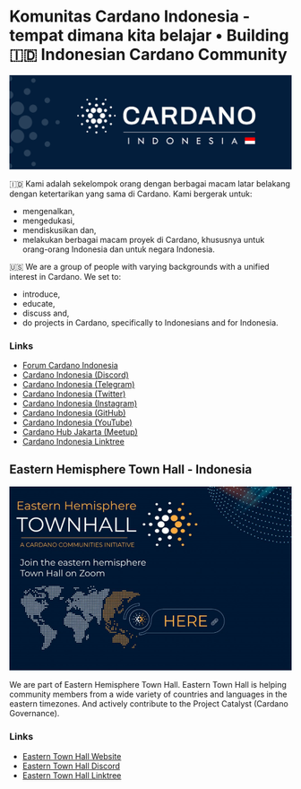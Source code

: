 # Komunitas Cardano Indonesia - tempat dimana kita belajar • Building 🇮🇩 Indonesian Cardano Community

![Cardano Community Banner](https://github.com/cardano-indonesia/.github/blob/main/assets/twitterBannerCardanoIndonesia.jpg)

🇮🇩  Kami adalah sekelompok orang dengan berbagai macam latar belakang dengan ketertarikan yang sama di Cardano.
Kami bergerak untuk:
- mengenalkan,
- mengedukasi,
- mendiskusikan dan,
- melakukan berbagai macam proyek di Cardano,
khususnya untuk orang-orang Indonesia dan untuk negara Indonesia.

🇺🇸  We are a group of people with varying backgrounds with a unified interest in Cardano. 
We set to:
- introduce, 
- educate, 
- discuss and,
- do projects in Cardano, 
specifically to Indonesians and for Indonesia.

### Links

- [Forum Cardano Indonesia](https://forum.cardano.org/c/bahasa-indonesia/)
- [Cardano Indonesia (Discord)](https://discord.gg/KnXFJftmfn)
- [Cardano Indonesia (Telegram)](https://t.me/Cardano_Indonesia)
- [Cardano Indonesia (Twitter)](https://twitter.com/Cardano_ID)
- [Cardano Indonesia (Instagram)](https://www.instagram.com/cardanoindonesia/)
- [Cardano Indonesia (GitHub)](https://github.com/cardano-indonesia)
- [Cardano Indonesia (YouTube)](https://www.youtube.com/channel/UCskq7Po4Hkyvlv7dAcFuY8g)
- [Cardano Hub Jakarta (Meetup)](https://www.meetup.com/Cardano-Blockchain-Jakarta/)
- [Cardano Indonesia Linktree](https://linktr.ee/CardanoIndonesia)

## Eastern Hemisphere Town Hall - Indonesia

![Eastern Town Hall Banner](https://github.com/cardano-indonesia/.github/blob/main/assets/easternTownHall.png)

We are part of Eastern Hemisphere Town Hall. Eastern Town Hall is helping community members from a wide variety of countries and languages in the eastern timezones. And actively contribute to the Project Catalyst (Cardano Governance).

### Links

- [Eastern Town Hall Website](https://easterntownhall.com/)
- [Eastern Town Hall Discord](https://discord.gg/2samgExhzJ)
- [Eastern Town Hall Linktree](https://linktr.ee/EasternTownHall)
